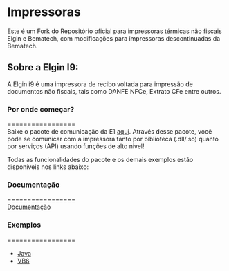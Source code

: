 # Impressoras

Este é um Fork do Repositório oficial para impressoras térmicas não fiscais Elgin e Bematech, com modificações para impressoras descontinuadas da Bematech.

## Sobre a Elgin I9:
A Elgin i9 é uma impressora de recibo voltada para impressão de documentos não fiscais, tais como DANFE NFCe, Extrato CFe entre outros.

### Por onde começar?
=================  
Baixe o pacote de comunicação da E1 [aqui](https://github.com/ElginDeveloperCommunity/Impressoras/tree/master/Impressoras%20N%C3%A3o%20Fiscais/Elgin/i9/Bibliotecas). Através desse pacote, você pode se comunicar com a impressora tanto por biblioteca (.dll/.so) quanto por serviços (API) usando funções de alto nivel!

Todas as funcionalidades do pacote e os demais exemplos estão disponíveis nos links abaixo: 

### Documentação
=================  
[Documentação](https://elgindevelopercommunity.github.io/group___m1.html)

### Exemplos
=================  
- [Java](https://github.com/ElginDeveloperCommunity/Impressoras/tree/master/Impressoras%20N%C3%A3o%20Fiscais/Elgin/i9/Exemplos/ExemploI9_java)
- [VB6](https://github.com/ElginDeveloperCommunity/Impressoras/tree/master/Impressoras%20N%C3%A3o%20Fiscais/Elgin/i9/Exemplos/ExemploI9_VB6)
